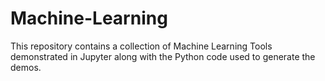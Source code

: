 # Machine-Learning

This repository contains a collection of Machine Learning Tools demonstrated in Jupyter along with the Python code used to generate the demos.
